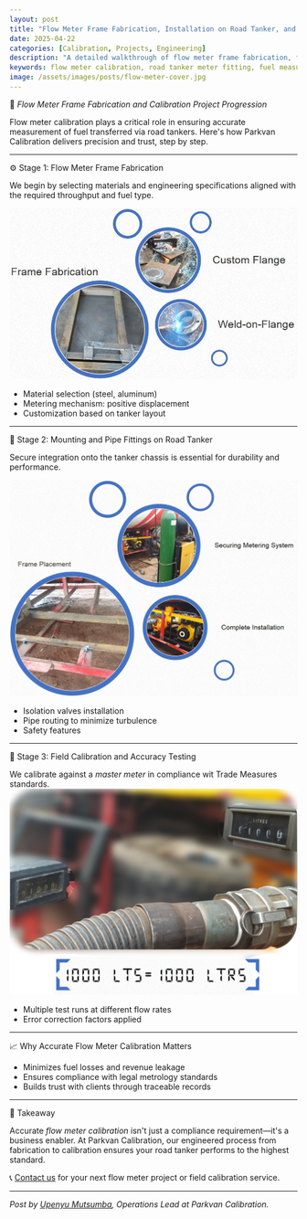 ```yaml
---
layout: post
title: "Flow Meter Frame Fabrication, Installation on Road Tanker, and Calibration: A Step-by-Step Project Progression"
date: 2025-04-22
categories: [Calibration, Projects, Engineering]
description: "A detailed walkthrough of flow meter frame fabrication, fitting on a road tanker, and final calibration for accurate fuel measurement. Ideal for professionals in fuel logistics, transport, and engineering."
keywords: flow meter calibration, road tanker meter fitting, fuel measurement, volumetric calibration Zimbabwe, flow meter installation, petroleum engineering, Parkvan Calibration
image: /assets/images/posts/flow-meter-cover.jpg
---
```


🚛 *Flow Meter Frame Fabrication and Calibration Project Progression*

Flow meter calibration plays a critical role in ensuring accurate measurement of fuel transferred via road tankers. Here's how Parkvan Calibration delivers precision and trust, step by step.

---

⚙️ Stage 1: Flow Meter Frame Fabrication

We begin by selecting materials and engineering specifications aligned with the required throughput and fuel type.

![Flow meter parts bubble](/images/flow-fabrication-placeholder.jpg)

- Material selection (steel, aluminum)
- Metering mechanism: positive displacement
- Customization based on tanker layout

---

🔩 Stage 2: Mounting and Pipe Fittings on Road Tanker

Secure integration onto the tanker chassis is essential for durability and performance.

![Pipe fitting on tanker bubble](/images/pipe-fitting-placeholder.jpg)

- Isolation valves installation
- Pipe routing to minimize turbulence
- Safety features

---

🎯 Stage 3: Field Calibration and Accuracy Testing

We calibrate against a *master meter* in compliance wit Trade Measures standards.
![Calibration process bubble](/images/calibration-placeholder.jpg)

- Multiple test runs at different flow rates
- Error correction factors applied

---

📈 Why Accurate Flow Meter Calibration Matters

- Minimizes fuel losses and revenue leakage
- Ensures compliance with legal metrology standards
- Builds trust with clients through traceable records

---

🧠 Takeaway

Accurate *flow meter calibration* isn't just a compliance requirement—it's a business enabler. At Parkvan Calibration, our engineered process from fabrication to calibration ensures your road tanker performs to the highest standard.

📞 [Contact us](https://parkvan-calibration.co.zw) for your next flow meter project or field calibration service.

---

*Post by [Upenyu Mutsumba](https://parkvan-calibration.co.zw/about), Operations Lead at Parkvan Calibration.*
